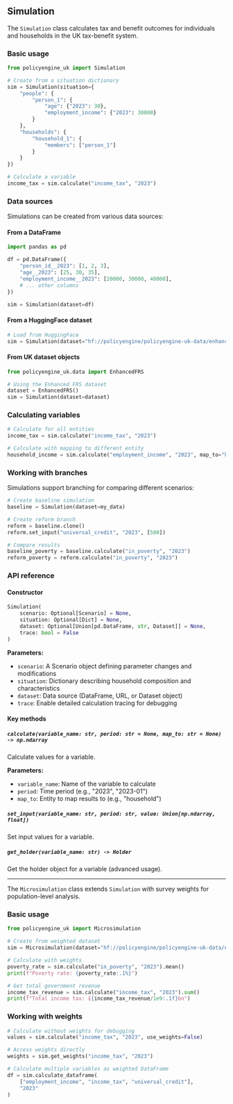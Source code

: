 ## Simulation

The `Simulation` class calculates tax and benefit outcomes for individuals and households in the UK tax-benefit system.

### Basic usage

```python
from policyengine_uk import Simulation

# Create from a situation dictionary
sim = Simulation(situation={
    "people": {
        "person_1": {
            "age": {"2023": 30},
            "employment_income": {"2023": 30000}
        }
    },
    "households": {
        "household_1": {
            "members": ["person_1"]
        }
    }
})

# Calculate a variable
income_tax = sim.calculate("income_tax", "2023")
```

### Data sources

Simulations can be created from various data sources:

#### From a DataFrame

```python
import pandas as pd

df = pd.DataFrame({
    "person_id__2023": [1, 2, 3],
    "age__2023": [25, 30, 35],
    "employment_income__2023": [20000, 30000, 40000],
    # ... other columns
})

sim = Simulation(dataset=df)
```

#### From a HuggingFace dataset

```python
# Load from HuggingFace
sim = Simulation(dataset="hf://policyengine/policyengine-uk-data/enhanced_frs_2023_24.h5")
```

#### From UK dataset objects

```python
from policyengine_uk.data import EnhancedFRS

# Using the Enhanced FRS dataset
dataset = EnhancedFRS()
sim = Simulation(dataset=dataset)
```

### Calculating variables

```python
# Calculate for all entities
income_tax = sim.calculate("income_tax", "2023")

# Calculate with mapping to different entity
household_income = sim.calculate("employment_income", "2023", map_to="household")
```

### Working with branches

Simulations support branching for comparing different scenarios:

```python
# Create baseline simulation
baseline = Simulation(dataset=my_data)

# Create reform branch
reform = baseline.clone()
reform.set_input("universal_credit", "2023", [500])

# Compare results
baseline_poverty = baseline.calculate("in_poverty", "2023")
reform_poverty = reform.calculate("in_poverty", "2023")
```

### API reference

#### Constructor

```python
Simulation(
    scenario: Optional[Scenario] = None,
    situation: Optional[Dict] = None,
    dataset: Optional[Union[pd.DataFrame, str, Dataset]] = None,
    trace: bool = False
)
```

**Parameters:**
- `scenario`: A Scenario object defining parameter changes and modifications
- `situation`: Dictionary describing household composition and characteristics
- `dataset`: Data source (DataFrame, URL, or Dataset object)
- `trace`: Enable detailed calculation tracing for debugging

#### Key methods

##### `calculate(variable_name: str, period: str = None, map_to: str = None) -> np.ndarray`
Calculate values for a variable.

**Parameters:**
- `variable_name`: Name of the variable to calculate
- `period`: Time period (e.g., "2023", "2023-01")
- `map_to`: Entity to map results to (e.g., "household")

##### `set_input(variable_name: str, period: str, value: Union[np.ndarray, float])`
Set input values for a variable.

##### `get_holder(variable_name: str) -> Holder`
Get the holder object for a variable (advanced usage).

---

The `Microsimulation` class extends `Simulation` with survey weights for population-level analysis.

### Basic usage

```python
from policyengine_uk import Microsimulation

# Create from weighted dataset
sim = Microsimulation(dataset="hf://policyengine/policyengine-uk-data/enhanced_frs_2023_24.h5")

# Calculate with weights
poverty_rate = sim.calculate("in_poverty", "2023").mean()
print(f"Poverty rate: {poverty_rate:.1%}")

# Get total government revenue
income_tax_revenue = sim.calculate("income_tax", "2023").sum()
print(f"Total income tax: £{income_tax_revenue/1e9:.1f}bn")
```

### Working with weights

```python
# Calculate without weights for debugging
values = sim.calculate("income_tax", "2023", use_weights=False)

# Access weights directly
weights = sim.get_weights("income_tax", "2023")

# Calculate multiple variables as weighted DataFrame
df = sim.calculate_dataframe(
    ["employment_income", "income_tax", "universal_credit"],
    "2023"
)
```
